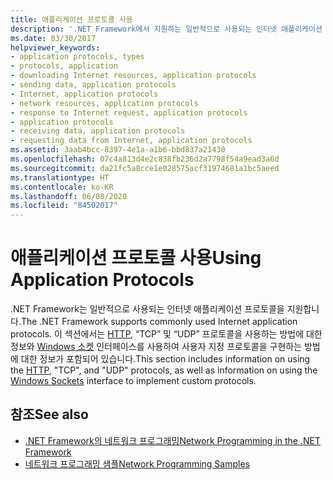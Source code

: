 ```yaml
---
title: 애플리케이션 프로토콜 사용
description: '.NET Framework에서 지원하는 일반적으로 사용되는 인터넷 애플리케이션 프로토콜(예: HTTP, TCP, UDP) 및 사용자 지정 프로토콜 구현에 대해 알아봅니다.'
ms.date: 03/30/2017
helpviewer_keywords:
- application protocols, types
- protocols, application
- downloading Internet resources, application protocols
- sending data, application protocols
- Internet, application protocols
- network resources, application protocols
- response to Internet request, application protocols
- application protocols
- receiving data, application protocols
- requesting data from Internet, application protocols
ms.assetid: 3aab4bcc-8397-4e1a-a1b6-bbd837a21430
ms.openlocfilehash: 07c4a813d4e2c838fb236d2a7798f54a9ead3a6d
ms.sourcegitcommit: da21fc5a8cce1e028575acf31974681a1bc5aeed
ms.translationtype: HT
ms.contentlocale: ko-KR
ms.lasthandoff: 06/08/2020
ms.locfileid: "84502017"
---
```

# <a name="using-application-protocols"></a><span data-ttu-id="a92e6-103">애플리케이션 프로토콜 사용</span><span class="sxs-lookup"><span data-stu-id="a92e6-103">Using Application Protocols</span></span>
<span data-ttu-id="a92e6-104">.NET Framework는 일반적으로 사용되는 인터넷 애플리케이션 프로토콜을 지원합니다.</span><span class="sxs-lookup"><span data-stu-id="a92e6-104">The .NET Framework supports commonly used Internet application protocols.</span></span> <span data-ttu-id="a92e6-105">이 섹션에서는 [HTTP](http.md), “TCP” 및 “UDP” 프로토콜을 사용하는 방법에 대한 정보와 [Windows 소켓](sockets.md) 인터페이스를 사용하여 사용자 지정 프로토콜을 구현하는 방법에 대한 정보가 포함되어 있습니다.</span><span class="sxs-lookup"><span data-stu-id="a92e6-105">This section includes information on using the [HTTP](http.md), "TCP", and "UDP" protocols, as well as information on using the [Windows Sockets](sockets.md) interface to implement custom protocols.</span></span>  
  
## <a name="see-also"></a><span data-ttu-id="a92e6-106">참조</span><span class="sxs-lookup"><span data-stu-id="a92e6-106">See also</span></span>

- [<span data-ttu-id="a92e6-107">.NET Framework의 네트워크 프로그래밍</span><span class="sxs-lookup"><span data-stu-id="a92e6-107">Network Programming in the .NET Framework</span></span>](index.md)
- [<span data-ttu-id="a92e6-108">네트워크 프로그래밍 샘플</span><span class="sxs-lookup"><span data-stu-id="a92e6-108">Network Programming Samples</span></span>](network-programming-samples.md)
